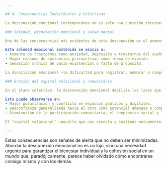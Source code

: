 ```yaml
---

## 4. Consecuencias Individuales y Colectivas

La desconexión emocional contemporánea no es solo una cuestión interpersonal, sino un fenómeno de impacto profundo en la salud psíquica, la calidad de vida y la estructura misma de lo social. Las consecuencias de este fenómeno son visibles tanto en el plano subjetivo como en el colectivo, y reflejan una crisis de sentido y pertenencia a escala global.

### Soledad, disociación emocional y salud mental

Una de las consecuencias más evidentes de esta desconexión es el aumento sostenido de la soledad, especialmente en las grandes ciudades y entre las generaciones jóvenes. Aunque rodeadas de estímulos y vínculos virtuales, muchas personas se sienten desconectadas afectivamente, sin redes de contención reales.

Esta soledad emocional sostenida se asocia a:
- Aumento de trastornos como ansiedad, depresión y trastornos del sueño.
- Mayor consumo de sustancias psicoactivas como forma de evasión.
- Sensación crónica de vacío existencial o falta de propósito.

La disociación emocional —la dificultad para registrar, nombrar o compartir las propias emociones— se ha convertido en una forma de supervivencia en contextos donde sentir profundamente parece contraproducente. Sin embargo, esta desconexión del mundo interno impide también el encuentro genuino con el otro.

### Erosión del capital relacional y comunitario

En el plano colectivo, la desconexión emocional debilita los lazos que sostienen a las comunidades. Cuando los vínculos se vuelven superficiales y utilitarios, se pierde la confianza, la solidaridad y la empatía social.

Esto puede observarse en:
- Mayor polarización y conflicto en espacios públicos y digitales.
- Desconfianza generalizada hacia el otro como potencial amenaza o competencia.
- Disminución de la participación comunitaria, el compromiso social y la colaboración.

El "capital relacional" —aquello que nos vincula y sostiene mutuamente— se ve sustituido por relaciones funcionales, orientadas al beneficio inmediato. Esto produce sociedades más fragmentadas, individualistas y emocionalmente empobrecidas.

---
```


Estas consecuencias son señales de alerta que no deben ser minimizadas. Abordar la desconexión emocional no es un lujo, sino una necesidad urgente para garantizar el bienestar individual y la cohesión social en un mundo que, paradójicamente, parece haber olvidado cómo encontrarse consigo mismo y con los demás.
